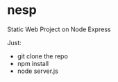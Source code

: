 # nesp
Static Web Project on Node Express

Just:
- git clone the repo
- npm install
- node server.js
